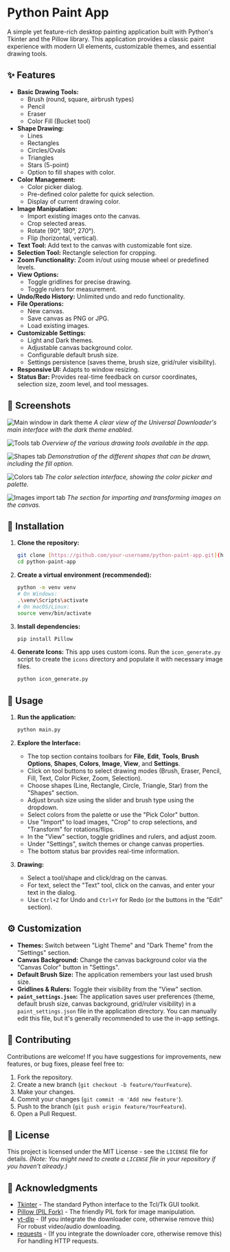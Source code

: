 # Python Paint App

A simple yet feature-rich desktop painting application built with Python's Tkinter and the Pillow library. This application provides a classic paint experience with modern UI elements, customizable themes, and essential drawing tools.

## ✨ Features

* **Basic Drawing Tools:**
    * Brush (round, square, airbrush types)
    * Pencil
    * Eraser
    * Color Fill (Bucket tool)
* **Shape Drawing:**
    * Lines
    * Rectangles
    * Circles/Ovals
    * Triangles
    * Stars (5-point)
    * Option to fill shapes with color.
* **Color Management:**
    * Color picker dialog.
    * Pre-defined color palette for quick selection.
    * Display of current drawing color.
* **Image Manipulation:**
    * Import existing images onto the canvas.
    * Crop selected areas.
    * Rotate (90°, 180°, 270°).
    * Flip (horizontal, vertical).
* **Text Tool:** Add text to the canvas with customizable font size.
* **Selection Tool:** Rectangle selection for cropping.
* **Zoom Functionality:** Zoom in/out using mouse wheel or predefined levels.
* **View Options:**
    * Toggle gridlines for precise drawing.
    * Toggle rulers for measurement.
* **Undo/Redo History:** Unlimited undo and redo functionality.
* **File Operations:**
    * New canvas.
    * Save canvas as PNG or JPG.
    * Load existing images.
* **Customizable Settings:**
    * Light and Dark themes.
    * Adjustable canvas background color.
    * Configurable default brush size.
    * Settings persistence (saves theme, brush size, grid/ruler visibility).
* **Responsive UI:** Adapts to window resizing.
* **Status Bar:** Provides real-time feedback on cursor coordinates, selection size, zoom level, and tool messages.

## 📸 Screenshots

![Main window in dark theme](img1.png)
_A clear view of the Universal Downloader's main interface with the dark theme enabled._

![Tools tab](img2.png)
_Overview of the various drawing tools available in the app._

![Shapes tab](img3.png)
_Demonstration of the different shapes that can be drawn, including the fill option._

![Colors tab](img4.png)
_The color selection interface, showing the color picker and palette._

![Images import tab](img5.png)
_The section for importing and transforming images on the canvas._

## 🚀 Installation

1.  **Clone the repository:**
    ```bash
    git clone [https://github.com/your-username/python-paint-app.git](https://github.com/your-username/python-paint-app.git)
    cd python-paint-app
    ```

2.  **Create a virtual environment (recommended):**
    ```bash
    python -m venv venv
    # On Windows:
    .\venv\Scripts\activate
    # On macOS/Linux:
    source venv/bin/activate
    ```

3.  **Install dependencies:**
    ```bash
    pip install Pillow
    ```

4.  **Generate Icons:**
    This app uses custom icons. Run the `icon_generate.py` script to create the `icons` directory and populate it with necessary image files.
    ```bash
    python icon_generate.py
    ```

## 🎨 Usage

1.  **Run the application:**
    ```bash
    python main.py
    ```

2.  **Explore the Interface:**
    * The top section contains toolbars for **File**, **Edit**, **Tools**, **Brush Options**, **Shapes**, **Colors**, **Image**, **View**, and **Settings**.
    * Click on tool buttons to select drawing modes (Brush, Eraser, Pencil, Fill, Text, Color Picker, Zoom, Selection).
    * Choose shapes (Line, Rectangle, Circle, Triangle, Star) from the "Shapes" section.
    * Adjust brush size using the slider and brush type using the dropdown.
    * Select colors from the palette or use the "Pick Color" button.
    * Use "Import" to load images, "Crop" to crop selections, and "Transform" for rotations/flips.
    * In the "View" section, toggle gridlines and rulers, and adjust zoom.
    * Under "Settings", switch themes or change canvas properties.
    * The bottom status bar provides real-time information.

3.  **Drawing:**
    * Select a tool/shape and click/drag on the canvas.
    * For text, select the "Text" tool, click on the canvas, and enter your text in the dialog.
    * Use `Ctrl+Z` for Undo and `Ctrl+Y` for Redo (or the buttons in the "Edit" section).

## ⚙️ Customization

* **Themes:** Switch between "Light Theme" and "Dark Theme" from the "Settings" section.
* **Canvas Background:** Change the canvas background color via the "Canvas Color" button in "Settings".
* **Default Brush Size:** The application remembers your last used brush size.
* **Gridlines & Rulers:** Toggle their visibility from the "View" section.
* **`paint_settings.json`:** The application saves user preferences (theme, default brush size, canvas background, grid/ruler visibility) in a `paint_settings.json` file in the application directory. You can manually edit this file, but it's generally recommended to use the in-app settings.

## 🤝 Contributing

Contributions are welcome! If you have suggestions for improvements, new features, or bug fixes, please feel free to:

1.  Fork the repository.
2.  Create a new branch (`git checkout -b feature/YourFeature`).
3.  Make your changes.
4.  Commit your changes (`git commit -m 'Add new feature'`).
5.  Push to the branch (`git push origin feature/YourFeature`).
6.  Open a Pull Request.

## 📄 License

This project is licensed under the MIT License - see the `LICENSE` file for details. *(Note: You might need to create a `LICENSE` file in your repository if you haven't already.)*

## 🙏 Acknowledgments

* [Tkinter](https://docs.python.org/3/library/tkinter.html) - The standard Python interface to the Tcl/Tk GUI toolkit.
* [Pillow (PIL Fork)](https://python-pillow.org/) - The friendly PIL fork for image manipulation.
* [yt-dlp](https://github.com/yt-dlp/yt-dlp) - (If you integrate the downloader core, otherwise remove this) For robust video/audio downloading.
* [requests](https://requests.readthedocs.io/en/latest/) - (If you integrate the downloader core, otherwise remove this) For handling HTTP requests.
